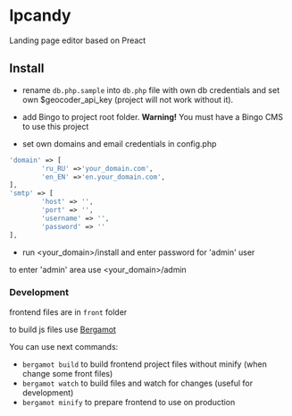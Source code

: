 # lpcandy
Landing page editor based on Preact

## Install

- rename ```db.php.sample``` into ```db.php``` file with own db credentials
and set own $geocoder_api_key (project will not work without it). 

- add Bingo to project root folder. **Warning!** You must have a Bingo CMS to use this project
- set own domains and email credentials in config.php
```php
'domain' => [
        'ru_RU' =>'your_domain.com',
        'en_EN' =>'en.your_domain.com',
],
'smtp' => [
        'host' => '',
        'port' => '',
        'username' => '',
        'password' => ''
],
```
- run <your_domain>/install and enter password for 'admin' user

to enter 'admin' area use <your_domain>/admin

### Development
frontend files are in ```front``` folder

to build js files use [Bergamot](https://github.com/boomyjee/bergamot)

You can use next commands:

- ```bergamot build``` to build frontend project files without minify (when change some front files)
- ```bergamot watch``` to build files and watch for changes (useful for development)
- ```bergamot minify``` to prepare frontend to use on production

